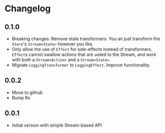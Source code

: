 # Changelog

## 0.1.0

- Breaking changes: Remove state transformers. You an just transform the `Store`'s `Stream<State>` however you like.
- Only allow the use of `Effect` for side-effects instead of transformers. `Effect`s cannot swallow actions that are `add`ed to the Stream, and work with both a `Stream<Action>` and a `Stream<State>`. 
- Migrate `LoggingTransformer` to `LoggingEffect`. Improve functionality.

## 0.0.2

- Move to github
- Bump Rx

## 0.0.1

- Initial version with simple Stream-based API
